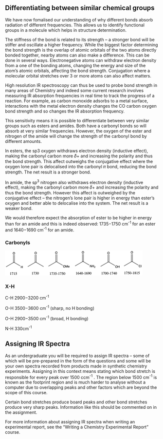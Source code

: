 ## Differentiating between similar chemical groups

We have now fomalised our understanding of why different bonds absorb radiation of different frequencies. This allows us to identify functional groups in a molecule which helps in structure determination. 

The stiffness of the bond is related to its strength – a stronger bond will be stiffer and oscillate a higher frequency. While the biggest factor determining the bond strength is the overlap of atomic orbitals of the two atoms directly bonded together, nearby atoms can also make a difference. This can be done in several ways. Electronegative atoms can withdraw electron density from a one of the bonding atoms, changing the energy and size of the atom’s atomic orbitals, affecting the bond strength. Conjugation where a molecular orbital stretches over 3 or more atoms can also affect matters.

High resolution IR spectroscopy can thus be used to probe bond strength in many areas of Chemistry and indeed some current research involves measuring IR absorption frequencies in real time to track the progress of a reaction. For example, as carbon monoxide adsorbs to a metal surface, interactions with the metal electron density changes the CO carbon oxygen bond strength and so changes the IR absorption frequency. 

This sensitivity means it is possible to differentiate between very similar groups such as esters and amides. Both have a carbonyl bonds so will absorb at very similar frequencies. However, the oxygen of the ester and nitrogen of the amide will change the strength of the carbonyl bond by different amounts. 

In esters, the sp3 oxygen withdraws electron density (inductive effect), making the carbonyl carbon more 𝛿+ and increasing the polarity and thus the bond strength. This affect outweighs the conjugative effect where the oxygen lone pair is delocalised into the carbonyl 𝜋 bond, reducing the bond strength. The net result is a stronger bond.  

In amide, the sp<sup>3</sup>  nitrogen also withdraws electron density (inductive effect), making the carbonyl carbon more 𝛿+ and increasing the polarity and thus the bond strength. However this affect is outweighed by the  conjugative effect – the nitrogen’s lone pair is higher in energy than ester’s oxygen and better able to delocalise into the system. The net result is a weaker bond. 

We would therefore expect the absorption of ester to be higher in energy than for an amide and this is indeed observed: 1735−1750 cm<sup>-1</sup>  for an ester and 1640−1690 cm<sup>-1</sup>  for an amide. 



### Carbonyls

![alt text](./figures/carbonyls.png)

### X-H
C-H	2900−3200 cm<sup>-1</sup> 

O-H	3500−3600 cm<sup>-1</sup>  (sharp, no H bonding)

O-H	2900−3500 cm<sup>-1</sup>  (broad, H bonding)

N-H	 330cm<sup>-1</sup> 


## Assigning IR Spectra

As an undergraduate you will be required to assign IR spectra – some of which will be pre-prepared in the form of the questions and some will be your own spectra recorded from products made in synthetic chemistry experiments. Assigning in this context means stating which bond stretch is responsible for every peak over 1500 ccm<sup>-1</sup> . The region below 1500 cm<sup>-1</sup> is known as the footprint region and is much harder to analyse without a computer due to overlapping peaks and other factors which are beyond the scope of this course. 

Certain bond stretches produce board peaks and other bond stretches produce very sharp peaks. Information like this should be commented on in the assignment.

For more information about assigning IR spectra when writing an experimental report, see the “Writing a Chemistry Experimental Report” course. 





